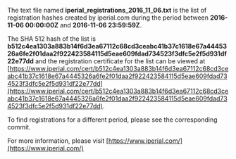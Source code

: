 The text file named **iperial_registrations_2016_11_06.txt** is the list of registration hashes created by iperial.com during the period between **2016-11-06 00:00:00Z** and **2016-11-06 23:59:59Z**.

The SHA 512 hash of the list is **b512c4ea1303a883b14f6d3ea67112c68cd3ceabc41b37c1618e67a4445326a6fe2f01daa2f922423584115d5eae609fdad734523f3dfc5e2f5d931df22e77dd** and the registration certificate for the list can be viewed at [https://www.iperial.com/cert/b512c4ea1303a883b14f6d3ea67112c68cd3ceabc41b37c1618e67a4445326a6fe2f01daa2f922423584115d5eae609fdad734523f3dfc5e2f5d931df22e77dd](https://www.iperial.com/cert/b512c4ea1303a883b14f6d3ea67112c68cd3ceabc41b37c1618e67a4445326a6fe2f01daa2f922423584115d5eae609fdad734523f3dfc5e2f5d931df22e77dd).

To find registrations for a different period, please see the corresponding commit.

For more information, please visit [https://www.iperial.com/](https://www.iperial.com/)
